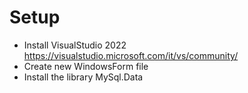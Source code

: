 # Setup
- Install VisualStudio 2022 https://visualstudio.microsoft.com/it/vs/community/
- Create new WindowsForm file
- Install the library MySql.Data
  

